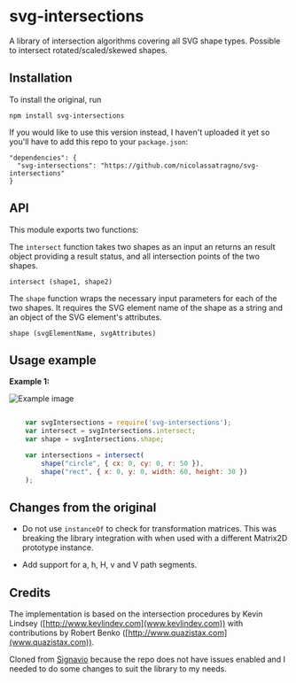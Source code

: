 svg-intersections
=================

A library of intersection algorithms covering all SVG shape types.
Possible to intersect rotated/scaled/skewed shapes.


Installation
-------

To install the original, run

    npm install svg-intersections

If you would like to use this version instead, I haven't uploaded it yet so
you'll have to add this repo to your `package.json`:

```
"dependencies": {
  "svg-intersections": "https://github.com/nicolassatragno/svg-intersections"
}
```

API
---

This module exports two functions:

The `intersect` function takes two shapes as an input an returns an result
object providing a result status, and all intersection points of the two shapes.

```intersect (shape1, shape2)```


The `shape` function wraps the necessary input parameters for each of
the two shapes. It requires the SVG element name of the shape as a string
and an object of the SVG element's attributes.

```shape (svgElementName, svgAttributes)```


Usage example
-------------

**Example 1:**

![Example image](./images/UsageExample1.png)

```javascript

    var svgIntersections = require('svg-intersections');
    var intersect = svgIntersections.intersect;
    var shape = svgIntersections.shape;

    var intersections = intersect(
        shape("circle", { cx: 0, cy: 0, r: 50 }),
        shape("rect", { x: 0, y: 0, width: 60, height: 30 })
    );

```

Changes from the original
-------------------------

* Do not use `instanceOf` to check for transformation matrices. This was
  breaking the library integration with when used with a different Matrix2D
  prototype instance.

* Add support for a, h, H, v and V path segments.

Credits
-------

The implementation is based on the intersection procedures by Kevin Lindsey
([http://www.kevlindev.com](www.kevlindev.com)) with contributions by
Robert Benko ([http://www.quazistax.com](www.quazistax.com)).

Cloned from [Signavio](https://github.com/signavio/svg-intersections) because
the repo does not have issues enabled and I needed to do some changes to suit
the library to my needs.
